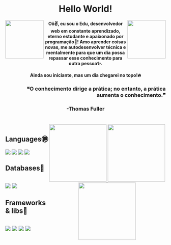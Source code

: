 
<div style="display: inline_block">
  <h1 align='center'>Hello World!</h1>
  <img align='right' width='120em' src='https://images-wixmp-ed30a86b8c4ca887773594c2.wixmp.com/f/4bc8238a-57c9-470b-9cbf-f0ddda6065af/dervhse-5b9125c3-b334-4eda-89b1-5413cde374f0.png?token=eyJ0eXAiOiJKV1QiLCJhbGciOiJIUzI1NiJ9.eyJzdWIiOiJ1cm46YXBwOjdlMGQxODg5ODIyNjQzNzNhNWYwZDQxNWVhMGQyNmUwIiwiaXNzIjoidXJuOmFwcDo3ZTBkMTg4OTgyMjY0MzczYTVmMGQ0MTVlYTBkMjZlMCIsIm9iaiI6W1t7InBhdGgiOiJcL2ZcLzRiYzgyMzhhLTU3YzktNDcwYi05Y2JmLWYwZGRkYTYwNjVhZlwvZGVydmhzZS01YjkxMjVjMy1iMzM0LTRlZGEtODliMS01NDEzY2RlMzc0ZjAucG5nIn1dXSwiYXVkIjpbInVybjpzZXJ2aWNlOmZpbGUuZG93bmxvYWQiXX0.ITUh-g7aQIp2Nf48mj9O51D8gjqC9hYD2ZgCHqFBuQ8'>
  <img align='left' width='120em' src='https://icon-library.com/images/cuphead-icon/cuphead-icon-13.jpg'>
  <h4 align='center'>Oii✌, eu sou o Edu, desenvolvedor web em constante aprendizado, eterno estudante e apaixonado por programação💖! Amo aprender coisas novas, me autodesenvolver técnica e mentalmente para que um dia possa repassar esse conhecimento para outra pessoa✨.</h4>
  <h4 align='center'>Ainda sou iniciante, mas um dia chegarei no topo!🔥</h4>
  <h3 align='right'>❝O conhecimento dirige a prática; no entanto, a prática aumenta o conhecimento.❞</h3>
  <h3 align='center'>-Thomas Fuller</h3>
</div>

#

<div style="display: flex; flex-direction: row;"><br>
  <div align='left'>
   <div align='left'>
    <h2>Languages🉐</h2>
    <img align="center" src="https://img.shields.io/badge/javascript-%23323330.svg?style=for-the-badge&logo=javascript&logoColor=%23F7DF1E">
    <img align="center" src="https://img.shields.io/badge/c%23-%23239120.svg?style=for-the-badge&logo=c-sharp&logoColor=white">
    <img align="center" src="https://img.shields.io/badge/html5-%23E34F26.svg?style=for-the-badge&logo=html5&logoColor=white">
    <img align="center" src="https://img.shields.io/badge/css3-%231572B6.svg?style=for-the-badge&logo=css3&logoColor=white">
   </div>
   <div align='left'>
    <h2>Databases💾<h2/>
    <img align="center" src="https://img.shields.io/badge/MongoDB-%234ea94b.svg?style=for-the-badge&logo=mongodb&logoColor=white">
    <img align="center" src="https://img.shields.io/badge/mysql-%2300f.svg?style=for-the-badge&logo=mysql&logoColor=white">
   </div>
   <div align=left'>
    <h2>Frameworks & libs🔧<h2/>
    <img align="center" src="https://img.shields.io/badge/react-%2320232a.svg?style=for-the-badge&logo=react&logoColor=%2361DAFB">
    <img align="center" src="https://img.shields.io/badge/SASS-hotpink.svg?style=for-the-badge&logo=SASS&logoColor=white">
    <img align="center" src="https://img.shields.io/badge/Socket.io-black?style=for-the-badge&logo=socket.io&badgeColor=010101">
    <img align="center" src="https://img.shields.io/badge/styled--components-DB7093?style=for-the-badge&logo=styled-components&logoColor=white">
   </div>
  </div>
  <div align='center'>
    <a href="https://github.com/DadoDuuh">
    <img height="180em" src="https://github-readme-stats.vercel.app/api?username=DadoDuuh&show_icons=true&theme=dracula"/>
    <img height="180em" src="https://github-readme-stats.vercel.app/api/top-langs/?username=DadoDuuh&layout=compact&show_icons=true&theme=dracula"/>
    <img height='180em' src="https://github-readme-streak-stats.herokuapp.com/?user=DadoDuuh&theme=dracula"
  </div>
</div>


#




<!--
**DadoDuuh/DadoDuuh** is a ✨ _special_ ✨ repository because its `README.md` (this file) appears on your GitHub profile.

Here are some ideas to get you started:

- 🔭 I’m currently working on ...
- 🌱 I’m currently learning ...
- 👯 I’m looking to collaborate on ...
- 🤔 I’m looking for help with ...
- 💬 Ask me about ...
- 📫 How to reach me: ...
- 😄 Pronouns: ...
- ⚡ Fun fact: ...
-->

